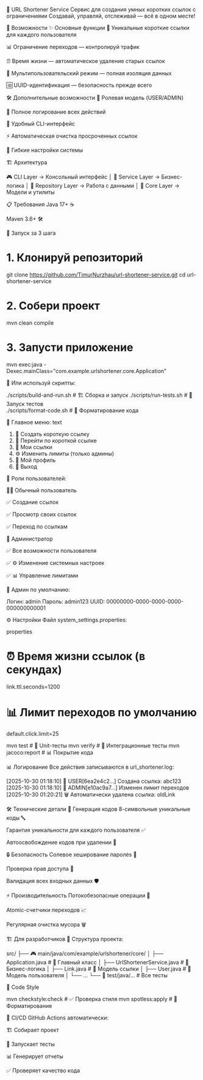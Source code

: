 🔗 URL Shortener Service
Сервис для создания умных коротких ссылок с ограничениями
Создавай, управляй, отслеживай — всё в одном месте!

🚀 Возможности
✨ Основные функции
🎯 Уникальные короткие ссылки для каждого пользователя

📊 Ограничение переходов — контролируй трафик

⏰ Время жизни — автоматическое удаление старых ссылок

👥 Мультипользовательский режим — полная изоляция данных

🆔 UUID-идентификация — безопасность прежде всего

🛠 Дополнительные возможности
🔐 Ролевая модель (USER/ADMIN)

📝 Полное логирование всех действий

🎨 Удобный CLI-интерфейс

⚡ Автоматическая очистка просроченных ссылок

🔧 Гибкие настройки системы

🏗 Архитектура

🎮 CLI Layer        → Консольный интерфейс
│
🔄 Service Layer    → Бизнес-логика
│
💾 Repository Layer → Работа с данными
│
🎯 Core Layer       → Модели и утилиты


📋 Требования
Java 17+ ☕

Maven 3.6+ 🛠


🚀 Запуск за 3 шага

# 1. Клонируй репозиторий
git clone https://github.com/TimurNurzhau/url-shortener-service.git
cd url-shortener-service

# 2. Собери проект
mvn clean compile

# 3. Запусти приложение
mvn exec:java -Dexec.mainClass="com.example.urlshortener.core.Application"

🎯 Или используй скрипты:

./scripts/build-and-run.sh    # 🏗 Сборка и запуск
./scripts/run-tests.sh        # 🧪 Запуск тестов  
./scripts/format-code.sh      # 🎨 Форматирование кода




📱 Главное меню:
text
1. 📝 Создать короткую ссылку
2. 🔗 Перейти по короткой ссылке
3. 📂 Мои ссылки
4. ⚙️ Изменить лимиты (только админы)
5. 👤 Мой профиль
6. 🚪 Выход

👥 Роли пользователей:


🧑‍💼 Обычный пользователь

✅ Создание ссылок

✅ Просмотр своих ссылок

✅ Переход по ссылкам


🦸 Администратор

✅ Все возможности пользователя

✅ ⚙️ Изменение системных настроек

✅ 📊 Управление лимитами

🔑 Админ по умолчанию:

Логин: admin
Пароль: admin123
UUID: 00000000-0000-0000-0000-000000000001


⚙️ Настройки
Файл system_settings.properties:

properties
# ⏰ Время жизни ссылок (в секундах)
link.ttl.seconds=1200

# 📊 Лимит переходов по умолчанию
default.click.limit=25

mvn test           # 🧪 Unit-тесты
mvn verify         # 🔄 Интеграционные тесты
mvn jacoco:report  # 📊 Покрытие кода


📊 Логирование
Все действия записываются в url_shortener.log:

[2025-10-30 01:18:10] 👤 USER[6ea2e4c2...] Создана ссылка: abc123
[2025-10-30 01:18:10] 🦸 ADMIN[e10ac9a7...] Изменен лимит переходов
[2025-10-30 01:20:21] 🗑 Автоматически удалена ссылка: oldLink



🛠 Технические детали
🎯 Генерация кодов
8-символьные уникальные коды 🔤

Гарантия уникальности для каждого пользователя ✅

Автоосвобождение кодов при удалении 🔄

🔒 Безопасность
Солевое хеширование паролės 🧂

Проверка прав доступа 🔐

Валидация всех входных данных 🛡️

⚡ Производительность
Потокобезопасные операции 🧵

Atomic-счетчики переходов 📈

Регулярная очистка мусора 🗑️



🏗 Для разработчиков
📁 Структура проекта:

src/
├── 🎮 main/java/com/example/urlshortener/core/
│   ├── Application.java          # 🚀 Главный класс
│   ├── UrlShortenerService.java  # 🧠 Бизнес-логика
│   ├── Link.java                 # 🔗 Модель ссылки
│   ├── User.java                 # 👤 Модель пользователя
│   └── ...
└── 🧪 test/java/...              # Все тесты

🎨 Code Style

mvn checkstyle:check    # ✅ Проверка стиля
mvn spotless:apply      # 🎨 Форматирование



🔄 CI/CD
GitHub Actions автоматически:

🏗 Собирает проект

🧪 Запускает тесты

📊 Генерирует отчеты

✅ Проверяет качество кода


